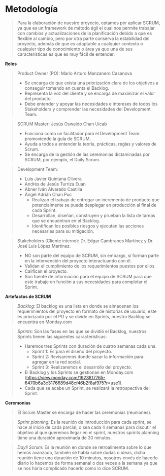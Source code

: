 # Metodología 
> Para la elaboración de nuestro proyecto, optamos por aplicar SCRUM, ya que es un framework de método ágil el cual nos permite trabajar con cambios y actualizaciones de la planificación debido a que es flexible al cambio, pero por otra parte conserva la estabilidad del proyecto, además de que es adaptable a cualquier contexto o cualquier tipo de conocimiento o área ya que una de sus características es que es muy fácil de entender.

**Roles** 
> Product Owner (PO): Mario Arturo Manzanero Casanova
> - Se encarga de que exista una priorización clara de los objetivos a conseguir tomando en cuenta el Backlog.
> - Representa la voz del cliente y se encarga de maximizar el valor del producto.
> - Debe entender y apoyar las necesidades e intereses de todos los Stakeholders y comprender las necesidades del Development Team.

>SCRUM Master: Jesús Oswaldo Chan Uicab
> - Funciona como un facilitador para el Development Team promoviendo la guía de SCRUM.
> - Ayuda a todos a entender la teoría, prácticas, reglas y valores de Scrum.
> - Se encarga de la gestión de las ceremonias dictaminadas por SCRUM, por ejemplo, el Daily Scrum.

> Development Team:
> - Luis Javier Quintana Olivera 
> - Andrés de Jesús Turriza Euan
> - Abner Iván Alvarado Castilla
> - Ángel Adrián Chan Puc
>     - Realizan el trabajo de entregar un incremento de producto que potencialmente se pueda desplegar en producción al final de cada Sprint.
>     - Desarrollan, diseñan, construyen y prueban la lista de tareas que se encuentran en el Backlog.
>     -  Identifican los posibles riesgos y ejecutan las acciones necesarias para su mitigación.

> Stakeholders (Cliente interno):
> Dr. Edgar Cambranes Martínez y Dr. José Luis López Martínez.
> - NO son parte del equipo de SCRUM, sin embargo, si forman parte en la intervención del proyecto interactuando con él.
> - Validan el cumplimiento de los requerimientos puestos por ellos.
> - Califican el proyecto.
> - Son fuente de información para el equipo de SCRUM para que este trabaje en función a sus necesidades para completar el Sprint.

**Artefactos de SCRUM**
> *Backlog:*
> El backlog es una lista en donde se almacenan los requerimientos del proyecto en formato de historias de usuario, este es priorizado por el PO y se divide en Sprints, nuestro Backlog se encuentra en Monday.com

> *Sprints:*
> Son las fases en las que se dividió el Backlog, nuestros Sprints tienen las siguientes características:
> - Haremos tres Sprints con duración de cuatro semanas cada una.
>   - Sprint 1: Es para el diseño del proyecto.
>   - Sprint 2: Revisaremos donde sacar la información para agregar en la red social.
>   - Sprint 3: Realizaremos el desarrollo del proyecto.
> - El Backlog y los Sprints se gestionan en Monday.com (https://view.monday.com/1923817765-6470b6a3c3176689d48cf46b2f8af975?r=use1). 
> - Cada que se acabe un Sprint, se realizará la retrospectiva del Sprint.

**Ceremonias**
> El Scrum Master se encarga de hacer las ceremonias (reuniones).

> *Sprint planning:*
> Es la reunión de introducción para cada sprint, se hace al inicio de cada parcial, o sea cada 4 semanas para discutir el objetivo al que queremos llegar en el sprint, nuestros sprints planning tiene una duración aproximada de 30 minutos.

> *Dayli Scrum:*
> Es la reunión en donde se retroalimenta sobre lo que hemos avanzado, también se habla sobre dudas o ideas, dicha reunión tiene una duración de 10 minutos, nosotros envés de hacerlo diario lo hacemos de forma semanal o dos veces a la semana ya que se nos haría complicado hacerlo como lo dice SCRUM.
